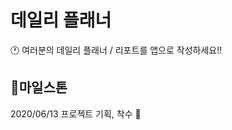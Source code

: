 # 데일리 플래너

&#128336;	여러분의 데일리 플래너 / 리포트를 앱으로 작성하세요!!


## &#128197;마일스톤

2020/06/13 프로젝트 기획, 착수 &#128221;
